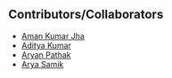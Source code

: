 ## Contributors/Collaborators

- [Aman Kumar Jha](https://github.com/amankumar6204)
- [Aditya Kumar](https://github.com/adraj48)
- [Aryan Pathak](https://github.com/AR8360)
- [Arya Samik](https://github.com/AryaSamik)
